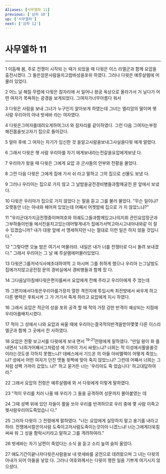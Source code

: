 ```yaml
---
Aliases: [사무엘하 11]
previous: ['삼하 10']
up: ['사무엘하']
next: ['삼하 12']
---
```

# 사무엘하 11

***


1 이듬해 봄, 주로 전쟁이 시작되 는 때가 되었을 때 다윗은 이스 라엘군과 함께 요압을 출전시켰다. 그 들은암몬사람을치고랍바성을포위 하였다. 그러나 다윗은 예루살렘에 머 물러 있었다. 

2 어느 날 해질 무렵에 다윗은 잠자리에 서 일어나 왕궁 옥상으로 올라가서 거 닐다가 어떤 여자가 목욕하는 광경을 보게되었다. 그여자가너무아름다 워서 

3 다윗은 사람을 보내 그녀가 누구인지 알아보게 하였는데 그녀는 엘리암의 딸이며 헷 사람 우리아의 아내 밧세바 라는 여자였다. 

4 다윗은그여자를데려오게하여그녀 와 잠자리를 같이하였다. 그런 다음 그여자는부정해진몸을씻고자기 집으로 돌아갔다. 

5 얼마 후에 그 여자는 자기가 임신한 것 을알고사람을보내그사실을다윗 에게 알렸다. 

6 그래서 다윗은 헷 사람 우리아를 자기 에게보내라는전갈을요압에게보냈 다. 

7 우리아가 왔을 때 다윗은 그에게 요압 과 군사들의 안부와 전황을 물었다. 

8 그런 다음 다윗은 그에게 집에 가서 쉬 라고 말하고 그의 집으로 선물도 보냈 다. 

9 그러나 우리아는 집으로 가지 않고 그 날밤을궁전경비병들과함께궁전 문 앞에서 보냈다. 

10 다윗은 우리아가 집으로 가지 않았다 는 말을 듣고 그를 불러 물었다. "무슨 일이냐? 오랫동안 너는 아내와 헤어져 있었는데 어째서 어젯밤에 집으로 가 지 않았느냐?" 

11 "우리군대가지금전쟁중이며여호와 의궤도그들과함께있고나의지휘 관인요압장군과그부하들이빈들 에서진을치고있는데어떻게내가 집에가서먹고마시고내아내와같 이 잘 수 있겠습니까? 내가 대왕 앞에 서 맹세하지만 나는 절대로 이런 일은 하지 않을 것입니다." 

12 "그렇다면 오늘 밤은 여기서 머물러라. 내일은 내가 너를 전쟁터로 다시 돌려 보내겠다." 그래서 우리아는 그 날 예 루살렘에머물러있었다. 

13 다윗은그를저녁식사에초대하여먹 고 마시며 그를 취하게 했으나 우리아 는그날밤도집에가지않고궁전정 문의 경비실에서 경비병들과 함께 잤 다. 

14 그다음날아침에다윗은편지를써서 요압에게 전해 주라고 우리아에게 주 었는데 

15 그편지에서다윗은우리아를가장치 열한 격전지에 투입시켜 최전방에서 싸우게 하고 다른 병력은 후퇴시켜 그 가 거기서 죽게 하라고 요압에게 지시 하였다. 

16 그래서 요압은 적군의 성을 포위 공격 할 때 적의 가장 강한 반격이 예상되는 지점에우리아를배치시켰다. 

17 적이 그 성에서 나와 요압과 싸울 때에 우리아는결국적의반격을받아몇몇 다른 이스라엘군과 함께 그 곳에서 전 사하였다. 

18 요압은 전황 보고서를 다윗에게 보내 면서 <sup class="versenum">19-21</sup>전령에게 말하였다. "만일 왕이 화 를내면서 '너희가어째서그처럼성 에 가까이 가서 싸웠느냐? 너희는 적 이성에서활을쏠것이라는것도생 각하지 못했느냐? 데베스에서 기드온 의 아들 아비멜렉이 어떻게 죽었느냐? 성에서 어떤 여자가 던진 맷돌 윗짝에 맞아 죽지 않았느냐? 그런데 어째서 너희는 그처럼 성벽 가까이 갔었느 냐?' 하고 묻거든 너는 '우리아도 죽 었습니다' 하고대답하여라." 

22 그래서 요압의 전령은 예루살렘에 와 서 다윗에게 이렇게 말하였다. 

23 "적이 우리를 치러 나올 때 우리가 그 들을 공격하여 성문까지 몰아붙였는 데 

24 그때 성벽 위에 있던 자들이 활을 쏘아 우리를 반격하므로 우리 중에 몇 사람 이죽고헷사람우리아도죽었습니 다." 

25 그러자 다윗이 그 전령에게 말하였다. "너는 요압에게 실망하지 말고 용기를 내라고하라. 전쟁에서칼은이사람 도죽이고저사람도죽이는것이아 니겠느냐! 너는그에게더욱힘써싸 워 그 성을 함락시키라고 말하고 그를 격려하여라." 

26 밧세바는 자기 남편이 죽었다는 소식 을 듣고 소리 높여 슬피 울었다. 

27 애도기간이끝나자다윗은사람을보 내 밧세바를 궁전으로 데려왔으며 그 녀는 다윗의 아내가 되어 아들을 낳았 다. 그러나 여호와께서는 다윗이 행한 일을 기쁘게 여기시지 않으셨다.
